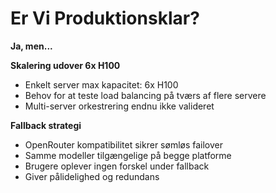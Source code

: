 # Er Vi Produktionsklar?

**Ja, men...**

**Skalering udover 6x H100**
- Enkelt server max kapacitet: 6x H100
- Behov for at teste load balancing på tværs af flere servere
- Multi-server orkestrering endnu ikke valideret

**Fallback strategi**
- OpenRouter kompatibilitet sikrer sømløs failover
- Samme modeller tilgængelige på begge platforme
- Brugere oplever ingen forskel under fallback
- Giver pålidelighed og redundans

